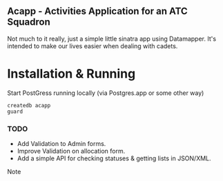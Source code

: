 Acapp - Activities Application for an ATC Squadron
--------------------------------------------------

Not much to it really, just a simple little sinatra app using Datamapper. It's intended to make our lives easier when dealing with cadets.

# Installation & Running
Start PostGress running locally (via Postgres.app or some other way)

````
createdb acapp
guard
````

### TODO
- Add Validation to Admin forms.
- Improve Validation on allocation form.
- Add a simple API for checking statuses & getting lists in JSON/XML.

Note
